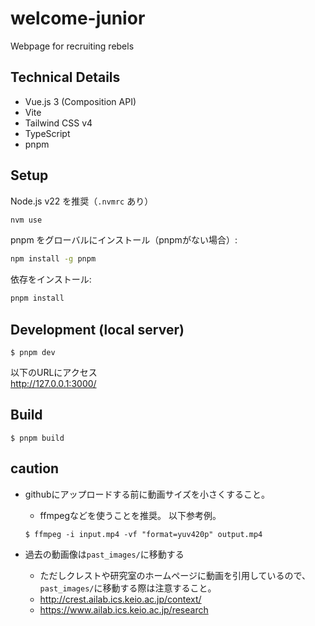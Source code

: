 # welcome-junior

Webpage for recruiting rebels

## Technical Details

- Vue.js 3 (Composition API)
- Vite
- Tailwind CSS v4
- TypeScript
- pnpm

## Setup

Node.js v22 を推奨（`.nvmrc` あり）

```bash
nvm use
```

pnpm をグローバルにインストール（pnpmがない場合）:

```bash
npm install -g pnpm
```

依存をインストール:

```bash
pnpm install
```

## Development (local server)

```
$ pnpm dev
```

以下のURLにアクセス\
http://127.0.0.1:3000/

## Build

```
$ pnpm build
```

## caution

- githubにアップロードする前に動画サイズを小さくすること。
  - ffmpegなどを使うことを推奨。 以下参考例。

  ```
  $ ffmpeg -i input.mp4 -vf "format=yuv420p" output.mp4
  ```

- 過去の動画像は`past_images/`に移動する
  - ただしクレストや研究室のホームページに動画を引用しているので、`past_images/`に移動する際は注意すること。
  - http://crest.ailab.ics.keio.ac.jp/context/
  - https://www.ailab.ics.keio.ac.jp/research
